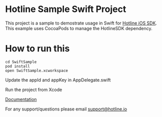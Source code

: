# Hotline Sample Swift Project
This project is a sample to demostrate usage in Swift for [Hotline iOS SDK](http://hotline.io). This example uses CocoaPods to manage the HotlineSDK dependency.

# How to run this

```
cd SwiftSample 
pod install 
open SwiftSample.xcworkspace
```
Update the appId and appKey in AppDelegate.swift 

Run the project from Xcode 

[Documentation](http://hotline.freshdesk.com/support/solutions)

For any support/questions please email [support@hotline.io](mailto:support@hotline.io)

